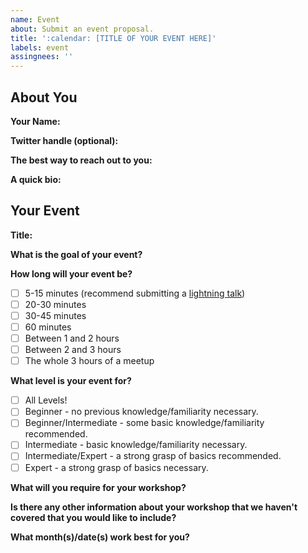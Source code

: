```yaml
---
name: Event
about: Submit an event proposal.
title: ':calendar: [TITLE OF YOUR EVENT HERE]'
labels: event
assingnees: ''
---
```


## About You

**Your Name:**

**Twitter handle (optional):** 

**The best way to reach out to you:**

**A quick bio:**

## Your Event

**Title:**

**What is the goal of your event?**

**How long will your event be?**
- [ ] 5-15 minutes (recommend submitting a [lightning talk](https://github.com/BmoreCodeCoffee/events/blob/main/.github/ISSUE_TEMPLATE/lightning_talk.md))
- [ ] 20-30 minutes
- [ ] 30-45 minutes
- [ ] 60 minutes
- [ ] Between 1 and 2 hours
- [ ] Between 2 and 3 hours
- [ ] The whole 3 hours of a meetup
<!-- If you want to use the whole three hours, we may ask that you hold some space for our stand up where we make announcements and impart important information. -->

**What level is your event for?**
- [ ] All Levels!
- [ ] Beginner - no previous knowledge/familiarity necessary.
- [ ] Beginner/Intermediate - some basic knowledge/familiarity recommended.
- [ ] Intermediate - basic knowledge/familiarity necessary.
- [ ] Intermediate/Expert - a strong grasp of basics recommended.
- [ ] Expert - a strong grasp of basics necessary.
<!-- If not touched on in the goal of your workshop, please elaborate if necessary why skill level is important. -->

**What will you require for your workshop?**
<!-- 
  Things to consider:
  - How much space is needed per participant?
  - Will you need people to help during the workshop?
  - Will you need participants to come prepared? (If yes, what do we need to communicate in our event meetup and in our slack channels what people can do to prepare)
-->

**Is there any other information about your workshop that we haven't covered that you would like to include?**

**What month(s)/date(s) work best for you?**
